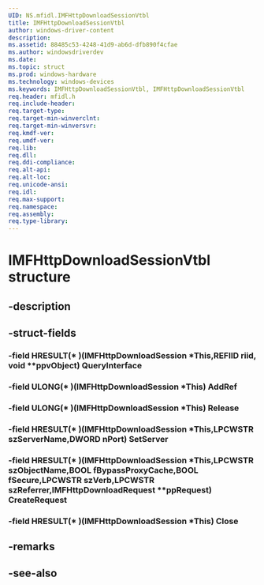 ```yaml
---
UID: NS.mfidl.IMFHttpDownloadSessionVtbl
title: IMFHttpDownloadSessionVtbl
author: windows-driver-content
description: 
ms.assetid: 88485c53-4248-41d9-ab6d-dfb890f4cfae
ms.author: windowsdriverdev
ms.date: 
ms.topic: struct
ms.prod: windows-hardware
ms.technology: windows-devices
ms.keywords: IMFHttpDownloadSessionVtbl, IMFHttpDownloadSessionVtbl
req.header: mfidl.h
req.include-header:
req.target-type:
req.target-min-winverclnt:
req.target-min-winversvr:
req.kmdf-ver:
req.umdf-ver:
req.lib:
req.dll:
req.ddi-compliance:
req.alt-api:
req.alt-loc:
req.unicode-ansi:
req.idl:
req.max-support:
req.namespace:
req.assembly:
req.type-library:
---
```


# IMFHttpDownloadSessionVtbl structure

## -description



## -struct-fields

### -field HRESULT(* )(IMFHttpDownloadSession *This,REFIID riid, void **ppvObject) QueryInterface			
 	
### -field ULONG(* )(IMFHttpDownloadSession *This) AddRef			
 	
### -field ULONG(* )(IMFHttpDownloadSession *This) Release			
 	
### -field HRESULT(* )(IMFHttpDownloadSession *This,LPCWSTR szServerName,DWORD nPort) SetServer			
 	
### -field HRESULT(* )(IMFHttpDownloadSession *This,LPCWSTR szObjectName,BOOL fBypassProxyCache,BOOL fSecure,LPCWSTR szVerb,LPCWSTR szReferrer,IMFHttpDownloadRequest **ppRequest) CreateRequest			
 	
### -field HRESULT(* )(IMFHttpDownloadSession *This) Close			
 	
## -remarks

## -see-also